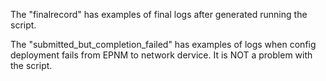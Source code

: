 The "finalrecord"	has examples of final logs after generated running the script.

The "submitted_but_completion_failed" has examples of logs when config deployment fails from EPNM to network dervice. 
It is NOT a problem with the script.
